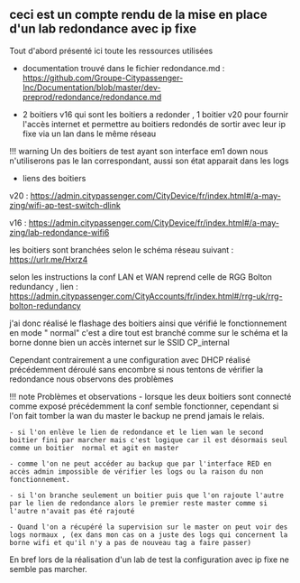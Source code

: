 ## ceci est un compte rendu de la mise en place d'un lab redondance avec ip fixe

Tout d'abord présenté ici toute les ressources utilisées 

- documentation trouvé dans le fichier redondance.md : https://github.com/Groupe-Citypassenger-Inc/Documentation/blob/master/dev-preprod/redondance/redondance.md
  
- 2 boitiers v16 qui sont les boitiers a redonder  , 1 boitier v20 pour fournir l'accès internet et permettre au boitiers redondés de sortir avec leur ip fixe via un lan dans le même réseau
  
!!! warning
    Un des boitiers de test ayant son interface em1 down nous n'utiliserons pas le lan correspondant, aussi son état apparait dans les logs
- liens des boitiers 

v20 : https://admin.citypassenger.com/CityDevice/fr/index.html#/a-may-zing/wifi-ap-test-switch-dlink

v16 : https://admin.citypassenger.com/CityDevice/fr/index.html#/a-may-zing/lab-redondance-wifi6

les boitiers sont branchées selon le schéma réseau suivant : 
https://urlr.me/Hxrz4


selon les instructions la conf LAN et WAN reprend celle de RGG Bolton redundancy , lien :
https://admin.citypassenger.com/CityAccounts/fr/index.html#/rrg-uk/rrg-bolton-redundancy

j'ai donc réalisé le flashage des boitiers ainsi que vérifié le fonctionnement en mode " normal" c'est a dire tout est branché comme sur le schéma et la borne donne bien un accès internet sur le SSID CP_internal

Cependant contrairement a une configuration avec DHCP réalisé précédemment déroulé sans encombre si nous tentons de vérifier la redondance nous observons des problèmes

!!! note Problèmes  et observations
    - lorsque les deux boitiers sont connecté comme exposé précédemment la conf semble fonctionner, cependant si l'on fait tomber la wan du master le backup ne prend jamais le relais.
  
    - si l'on enlève le lien de redondance et le lien wan le second boitier fini par marcher mais c'est logique car il est désormais seul comme un boitier  normal et agit en master
  
    - comme l'on ne peut accéder au backup que par l'interface RED en accès admin impossible de vérifier les logs ou la raison du non fonctionnement.

    - si l'on branche seulement un boitier puis que l'on rajoute l'autre par le lien de redondance alors le premier reste master comme si l'autre n'avait pas été rajouté

    - Quand l'on a récupéré la supervision sur le master on peut voir des logs normaux , (ex dans mon cas on a juste des logs qui concernent la borne wifi et qu'il n'y a pas de nouveau tag a faire passer)



En bref lors de la réalisation d'un lab de test la configuration avec ip fixe ne semble pas marcher.
